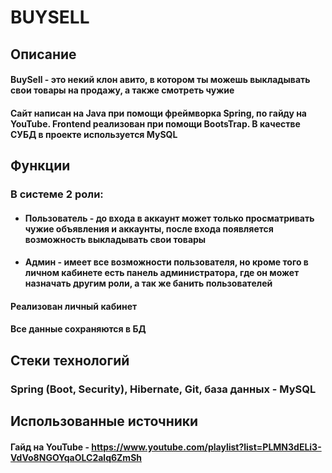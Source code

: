 # BUYSELL
## Описание
#### BuySell - это некий клон авито, в котором ты можешь выкладывать свои товары на продажу, а также смотреть чужие
#### Сайт написан на Java при помощи фреймворка Spring, по гайду на YouTube. Frontend реализован при помощи BootsTrap. В качестве СУБД в проекте используется MySQL
## Функции
### В системе 2 роли:
- #### Пользователь - до входа в аккаунт может только просматривать чужие объявления и аккаунты, после входа появляется возможность выкладывать свои товары
- #### Админ - имеет все возможности пользователя, но кроме того в личном кабинете есть панель администратора, где он может назначать другим роли, а так же банить пользователей
#### Реализован личный кабинет
#### Все данные сохраняются в БД
## Стеки технологий
### Spring (Boot, Security), Hibernate, Git, база данных - MySQL
## Использованные источники
#### Гайд на YouTube - https://www.youtube.com/playlist?list=PLMN3dELi3-VdVo8NGOYqaOLC2alq6ZmSh
